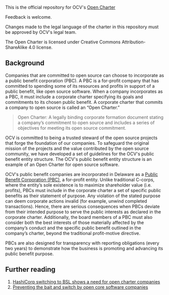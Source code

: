 This is the official repository for OCV's [Open Charter](https://github.com/OpenCoreVentures/ocv-public-benefit-company/blob/main/ocv-public-benefit-company-charter.md)

Feedback is welcome.

Changes made to the legal language of the charter in this repository must be approved by OCV's legal team.

The Open Charter is licensed under Creative Commons Attribution-ShareAlike 4.0 license.

## Background

Companies that are committed to open source can choose to incorporate as a public benefit corporation (PBC). A PBC is a for-profit company that has committed to spending some of its resources and profits in support of a public benefit, like open source software. When a company incorporates as a PBC, it must include a corporate charter specifying its goals and commitments to its chosen public benefit. A corporate charter that commits a company to open source is called an “Open Charter.”

> Open Charter: A legally binding corporate formation document stating a company’s commitment to open source and includes a series of objectives for meeting its open source commitment.

OCV is committed to being a trusted steward of the open source projects that forge the foundation of our companies. To safeguard the original mission of the projects and the value contributed by the open source community, we have developed a set of guidelines for the OCV's public benefit entity structure. The OCV's public benefit entity structure is an example of an Open Charter for open source software. 

OCV's public benefit companies are incorporated in Delaware as a [Public Benefit Corporation (PBC)]([https://www.cooleygo.com/glossary/public-benefit-corporation/](https://www.cooleygo.com/glossary/public-benefit-corporation/)), a for-profit entity. Unlike traditional C-corps, where the entity’s sole existence is to maximize shareholder value (i.e. profits), PBCs must include in the corporate charter a set of specific public benefits as their statement of purpose. Any violation of the stated purpose can deem corporate actions invalid (for example, unwind completed transactions). Hence, there are serious consequences when PBCs deviate from their intended purpose to serve the public interests as declared in the corporate charter. Additionally, the board members of a PBC must also consider both the best interests of those materially affected by the company’s conduct and the specific public benefit outlined in the company’s charter, beyond the traditional profit-motive directive.

PBCs are also designed for transparency with reporting obligations (every two years) to demonstrate how the business is promoting and advancing its public benefit purpose.

## Further reading

1. [
HashiCorp switching to BSL shows a need for open charter companies](https://opencoreventures.com/blog/2023-08-23-hashicorp-switching-bsl-shows-need-for-open-charter-companies/)
1. [Preventing the bait and switch by open core software companies](https://opencoreventures.com/blog/2022-10-preventing-the-bait-and-switch-open-core/)
